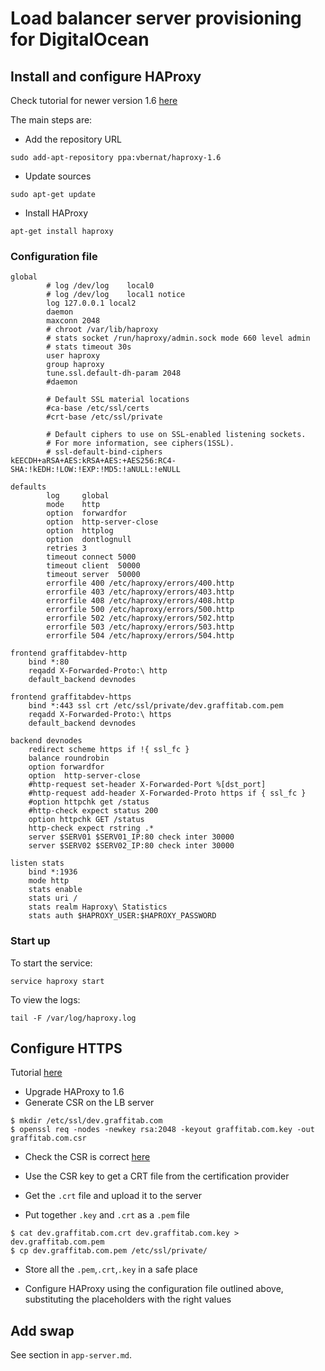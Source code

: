 # Load balancer server provisioning for DigitalOcean

## Install and configure HAProxy

Check tutorial for newer version 1.6
[here](https://www.digitalocean.com/community/tutorials/how-to-implement-ssl-termination-with-haproxy-on-ubuntu-14-04)

The main steps are:

* Add the repository URL
```
sudo add-apt-repository ppa:vbernat/haproxy-1.6
```

* Update sources
```
sudo apt-get update
```

* Install HAProxy
```
apt-get install haproxy
```

### Configuration file

```
global
        # log /dev/log    local0
        # log /dev/log    local1 notice
        log 127.0.0.1 local2
        daemon
        maxconn 2048
        # chroot /var/lib/haproxy
        # stats socket /run/haproxy/admin.sock mode 660 level admin
        # stats timeout 30s
        user haproxy
        group haproxy
        tune.ssl.default-dh-param 2048
        #daemon

        # Default SSL material locations
        #ca-base /etc/ssl/certs
        #crt-base /etc/ssl/private

        # Default ciphers to use on SSL-enabled listening sockets.
        # For more information, see ciphers(1SSL).
        # ssl-default-bind-ciphers kEECDH+aRSA+AES:kRSA+AES:+AES256:RC4-SHA:!kEDH:!LOW:!EXP:!MD5:!aNULL:!eNULL

defaults
        log     global
        mode    http
        option  forwardfor
        option  http-server-close
        option  httplog
        option  dontlognull
        retries 3
        timeout connect 5000
        timeout client  50000
        timeout server  50000
        errorfile 400 /etc/haproxy/errors/400.http
        errorfile 403 /etc/haproxy/errors/403.http
        errorfile 408 /etc/haproxy/errors/408.http
        errorfile 500 /etc/haproxy/errors/500.http
        errorfile 502 /etc/haproxy/errors/502.http
        errorfile 503 /etc/haproxy/errors/503.http
        errorfile 504 /etc/haproxy/errors/504.http

frontend graffitabdev-http
    bind *:80
    reqadd X-Forwarded-Proto:\ http
    default_backend devnodes

frontend graffitabdev-https
    bind *:443 ssl crt /etc/ssl/private/dev.graffitab.com.pem
    reqadd X-Forwarded-Proto:\ https
    default_backend devnodes

backend devnodes
    redirect scheme https if !{ ssl_fc }
    balance roundrobin
    option forwardfor
    option  http-server-close
    #http-request set-header X-Forwarded-Port %[dst_port]
    #http-request add-header X-Forwarded-Proto https if { ssl_fc }
    #option httpchk get /status
    #http-check expect status 200
    option httpchk GET /status
    http-check expect rstring .*
    server $SERV01 $SERV01_IP:80 check inter 30000
    server $SERV02 $SERV02_IP:80 check inter 30000

listen stats
    bind *:1936
    mode http
    stats enable
    stats uri /
    stats realm Haproxy\ Statistics
    stats auth $HAPROXY_USER:$HAPROXY_PASSWORD
```

### Start up

To start the service:
```
service haproxy start
```

To view the logs:
```
tail -F /var/log/haproxy.log
```

## Configure HTTPS

Tutorial [here](https://www.digitalocean.com/community/tutorials/how-to-implement-ssl-termination-with-haproxy-on-ubuntu-14-04)

* Upgrade HAProxy to 1.6
* Generate CSR on the LB server

```
$ mkdir /etc/ssl/dev.graffitab.com
$ openssl req -nodes -newkey rsa:2048 -keyout graffitab.com.key -out graffitab.com.csr
```

* Check the CSR is correct [here](https://decoder.link/result/?stored=c99c8254651dfe03754e1372ff154db7)

* Use the CSR key to get a CRT file from the certification provider

* Get the `.crt` file and upload it to the server

* Put together `.key` and `.crt` as a `.pem` file
```
$ cat dev.graffitab.com.crt dev.graffitab.com.key > dev.graffitab.com.pem
$ cp dev.graffitab.com.pem /etc/ssl/private/
```

* Store all the `.pem`,`.crt`,`.key` in a safe place

* Configure HAProxy using the configuration file outlined above, substituting the placeholders with the right values

## Add swap

See section in `app-server.md`.

